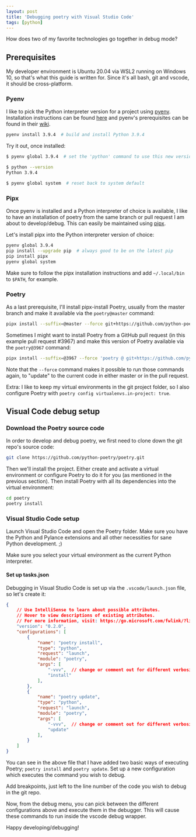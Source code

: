 ```yaml
---
layout: post
title: 'Debugging poetry with Visual Studio Code'
tags: [python]
---
```


How does two of my favorite technologies go together in debug mode?

<!--more-->

## Prerequisites

My developer environment is Ubuntu 20.04 via WSL2 running on Windows 10, so that's what this guide is written for. Since it's all bash, git and vscode, it should be cross-platform.

### Pyenv

I like to pick the Python interpreter version for a project using [pyenv](https://github.com/pyenv/pyenv). Installation instructions can be found [here](https://github.com/pyenv/pyenv-installer) and pyenv's prerequisites can be found in their [wiki](https://github.com/pyenv/pyenv/wiki).

```bash
pyenv install 3.9.4  # build and install Python 3.9.4
```

Try it out, once installed:

```bash
$ pyenv global 3.9.4  # set the 'python' command to use this new version

$ python --version
Python 3.9.4

$ pyenv global system  # reset back to system default
```

### Pipx

Once pyenv is installed and a Python interpreter of choice is available, I like to have an installation of poetry from the same branch or pull request I am about to develop/debug. This can easily be maintained using [pipx](https://github.com/pipxproject/pipx).

Let's install pipx into the Python interpreter version of choice:

```bash
pyenv global 3.9.4
pip install --upgrade pip  # always good to be on the latest pip
pip install pipx
pyenv global system
```

Make sure to follow the pipx installation instructions and add `~/.local/bin` to `$PATH`, for example.

### Poetry

As a last prerequisite, I'll install pipx-install Poetry, usually from the master branch and make it available via the `poetry@master` command:

```bash
pipx install --suffix=@master --force git+https://github.com/python-poetry/poetry.git'
```

Sometimes I might want to install Poetry from a GitHub pull request (in this example pull request #3967) and make this version of Poetry available via the `poetry@3967` command:

```bash
pipx install --suffix=@3967 --force 'poetry @ git+https://github.com/python-poetry/poetry.git@refs/pull/3967/head'
```

Note that the `--force` command makes it possible to run those commands again, to "update" to the current code in either master or in the pull request.

Extra: I like to keep my virtual environments in the git project folder, so I also configure Poetry with `poetry config virtualenvs.in-project: true`.

## Visual Code debug setup

### Download the Poetry source code

In order to develop and debug poetry, we first need to clone down the git repo's source code:

```bash
git clone https://github.com/python-poetry/poetry.git
```

Then we'll install the project. Either create and activate a virtual environment or configure Poetry to do it for you (as mentioned in the previous section). Then install Poetry with all its dependencies into the virtual environment:

```bash
cd poetry
poetry install
```

### Visual Studio Code setup

Launch Visual Studio Code and open the Poetry folder. Make sure you have the Python and Pylance extensions and all other necessities for sane Python development. ;)

Make sure you select your virtual environment as the current Python interpreter.

#### Set up tasks.json

Debugging in Visual Studio Code is set up via the `.vscode/launch.json` file, so let's create it:

```json
{
    // Use IntelliSense to learn about possible attributes.
    // Hover to view descriptions of existing attributes.
    // For more information, visit: https://go.microsoft.com/fwlink/?linkid=830387
    "version": "0.2.0",
    "configurations": [
        {
            "name": "poetry install",
            "type": "python",
            "request": "launch",
            "module": "poetry",
            "args": [
                "-vvv",  // change or comment out for different verbosity level
                "install"
            ],
        },
        {
            "name": "poetry update",
            "type": "python",
            "request": "launch",
            "module": "poetry",
            "args": [
                "-vvv",  // change or comment out for different verbosity level
                "update"
            ],
        }
    ]
}
```

You can see in the above file that I have added two basic ways of executing Poetry; `poetry install` and `poetry update`. Set up a new configuration which executes the command you wish to debug.

Add breakpoints, just left to the line number of the code you wish to debug in the git repo.

Now, from the debug menu, you can pick between the different configurations above and execute them in the debugger. This will cause these commands to run inside the vscode debug wrapper.

Happy developing/debugging!
